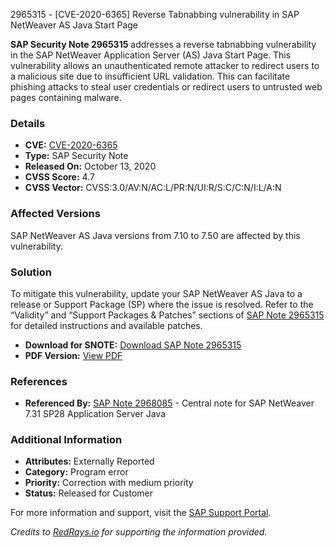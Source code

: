 2965315 - [CVE-2020-6365] Reverse Tabnabbing vulnerability in SAP NetWeaver AS Java Start Page

**SAP Security Note 2965315** addresses a reverse tabnabbing vulnerability in the SAP NetWeaver Application Server (AS) Java Start Page. This vulnerability allows an unauthenticated remote attacker to redirect users to a malicious site due to insufficient URL validation. This can facilitate phishing attacks to steal user credentials or redirect users to untrusted web pages containing malware.

### **Details**
- **CVE:** [CVE-2020-6365](https://cve.mitre.org/cgi-bin/cvename.cgi?name=CVE-2020-6365)
- **Type:** SAP Security Note
- **Released On:** October 13, 2020
- **CVSS Score:** 4.7
- **CVSS Vector:** CVSS:3.0/AV:N/AC:L/PR:N/UI:R/S:C/C:N/I:L/A:N

### **Affected Versions**
SAP NetWeaver AS Java versions from 7.10 to 7.50 are affected by this vulnerability.

### **Solution**
To mitigate this vulnerability, update your SAP NetWeaver AS Java to a release or Support Package (SP) where the issue is resolved. Refer to the “Validity” and “Support Packages & Patches” sections of [SAP Note 2965315](https://me.sap.com/notes/2965315) for detailed instructions and available patches.

- **Download for SNOTE:** [Download SAP Note 2965315](https://notesdownloads.sap.com/note/0040000001714192020)
- **PDF Version:** [View PDF](https://me.sap.com/sap/support/sfm/notes/print/0002965315?language=en-US&token=A9DEED562B260AA6F32ADE142C7A979D)

### **References**
- **Referenced By:** [SAP Note 2968085](https://me.sap.com/notes/2968085) - Central note for SAP NetWeaver 7.31 SP28 Application Server Java

### **Additional Information**
- **Attributes:** Externally Reported
- **Category:** Program error
- **Priority:** Correction with medium priority
- **Status:** Released for Customer

For more information and support, visit the [SAP Support Portal](https://me.sap.com/).

*Credits to [RedRays.io](https://redrays.io) for supporting the information provided.*